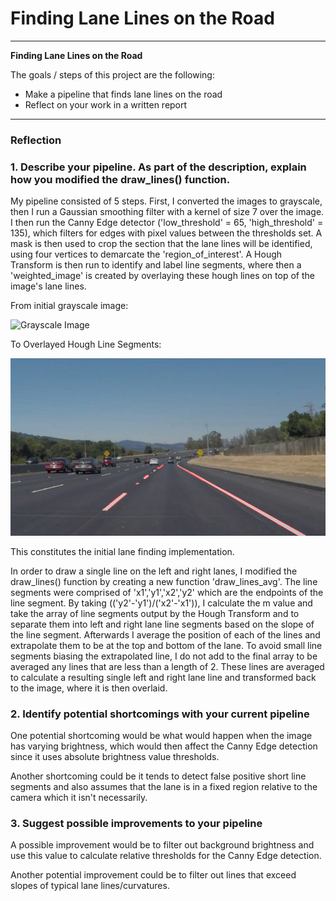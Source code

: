 # **Finding Lane Lines on the Road** 

---

**Finding Lane Lines on the Road**

The goals / steps of this project are the following:
* Make a pipeline that finds lane lines on the road
* Reflect on your work in a written report


[//]: # (Image References)

[image1]: ./examples/grayscale.jpg "Grayscale"
[image2]: ./test_images_output/solidWhiteCurve.jpg "Hough Line Segments"
[image3]: ./test_images_output/avg_lines_solidWhiteCurve.jpg "Hough Average Lines"


---

### Reflection

### 1. Describe your pipeline. As part of the description, explain how you modified the draw_lines() function.

My pipeline consisted of 5 steps. First, I converted the images to grayscale, then I run a Gaussian smoothing filter with a kernel of size 7 over the image. I then run the Canny Edge detector ('low_threshold' = 65, 'high_threshold' = 135), which filters for edges with pixel values between the thresholds set. A mask is then used to crop the section that the lane lines will be identified, using four vertices to demarcate the 'region_of_interest'. A Hough Transform is then run to identify and label line segments, where then a 'weighted_image' is created by overlaying these hough lines on top of the image's lane lines.

From initial grayscale image:

![Grayscale Image][image1]

To Overlayed Hough Line Segments:

![Hough Line Segements Image][image2]

This constitutes the initial lane finding implementation.

In order to draw a single line on the left and right lanes, I modified the draw_lines() function by creating a new function 'draw_lines_avg'. The line segments were comprised of 'x1','y1','x2','y2' which are the endpoints of the line segment. By taking (('y2'-'y1')/('x2'-'x1')), I calculate the m value and take the array of line segments output by the Hough Transform and to separate them into left and right lane line segments based on the slope of the line segment. Afterwards I average the position of each of the lines and extrapolate them to be at the top and bottom of the lane. To avoid small line segments biasing the extrapolated line, I do not add to the final array to be averaged any lines that are less than a length of 2. These lines are averaged to calculate a resulting single left and right lane line and transformed back to the image, where it is then overlaid.

### 2. Identify potential shortcomings with your current pipeline


One potential shortcoming would be what would happen when the image has varying brightness, which would then affect the Canny Edge detection since it uses absolute brightness value thresholds.

Another shortcoming could be it tends to detect false positive short line segments and also assumes that the lane is in a fixed region relative to the camera which it isn't necessarily.


### 3. Suggest possible improvements to your pipeline

A possible improvement would be to filter out background brightness and use this value to calculate relative thresholds for the Canny Edge detection.

Another potential improvement could be to filter out lines that exceed slopes of typical lane lines/curvatures.
